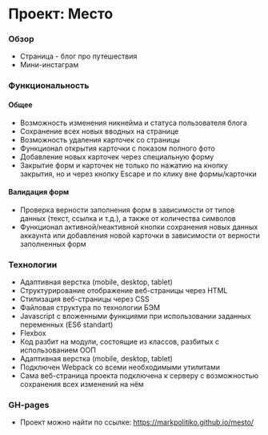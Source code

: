 # Проект: Место

### Обзор

* Страница - блог про путешествия
* Мини-инстаграм

### Функциональность

#### Общее

* Возможность изменения никнейма и статуса пользователя блога
* Сохранение всех новых вводных на странице
* Возможность удаления карточек со страницы
* Функционал открытия карточки с показом полного фото
* Добавление новых карточек через специальную форму
* Закрытие форм и карточек не только по нажатию на кнопку закрытия, но и через кнопку Escape и по клику вне формы/карточки

#### Валидация форм

* Проверка верности заполнения форм в зависимости от типов данных (текст, ссылка и т.д.), а также от количества символов
* Функционал активной/неактивной кнопки сохранения новых данных аккаунта или добавления новой карточки в зависимости от верности заполненных форм

### Teхнологии

+ Адаптивная верстка (mobile, desktop, tablet)
+ Структурирование отображение веб-страницы через HTML
+ Стилизация веб-страницы через CSS 
+ Файловая структура по технологии БЭМ
+ Javascript с вложенными функциями при использовании заданных переменных (ES6 standart)
+ Flexbox
+ Код разбит на модули, состоящие из классов, разбитых с использованием ООП
+ Адаптивная верстка (mobile, desktop, tablet)
+ Подключен Webpack со всеми необходимыми утилитами
+ Сама веб-страница проекта подключена к серверу с возможностью сохранения всех изменений на нём

### GH-pages

* Проект можно найти по ссылке: https://markpolitiko.github.io/mesto/
